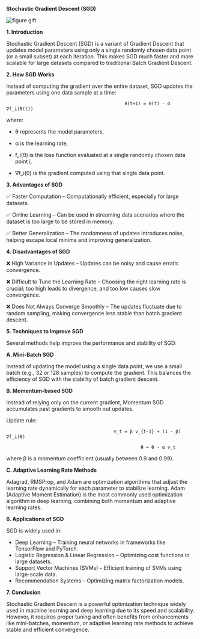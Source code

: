 **Stochastic Gradient Descent (SGD)**

![figure gift](https://github.com/user-attachments/assets/c462964b-73b8-47d0-be3d-b8256a0b7d18)


**1. Introduction**

Stochastic Gradient Descent (SGD) is a variant of Gradient Descent that updates model parameters using only a single randomly chosen data point (or a small subset) at each iteration. This makes SGD much faster and more scalable for large datasets compared to traditional Batch Gradient Descent.

**2. How SGD Works**

Instead of computing the gradient over the entire dataset, SGD updates the parameters using one data sample at a time:


                                                θ(t+1) = θ(t) - α ∇f_i(θ(t))


where:
- θ represents the model parameters,

- α is the learning rate,

- f_i(θ) is the loss function evaluated at a single randomly chosen data point i,

- ∇f_i(θ) is the gradient computed using that single data point.

**3. Advantages of SGD**

✅ Faster Computation – Computationally efficient, especially for large datasets.

✅ Online Learning – Can be used in streaming data scenarios where the dataset is too large to be stored in memory.

✅ Better Generalization – The randomness of updates introduces noise, helping escape local minima and improving generalization.

**4. Disadvantages of SGD**

❌ High Variance in Updates – Updates can be noisy and cause erratic convergence.

❌ Difficult to Tune the Learning Rate – Choosing the right learning rate is crucial; too high leads to divergence, and too low causes slow convergence.

❌ Does Not Always Converge Smoothly – The updates fluctuate due to random sampling, making convergence less stable than batch gradient descent.

**5. Techniques to Improve SGD**

Several methods help improve the performance and stability of SGD:

**A. Mini-Batch SGD**

Instead of updating the model using a single data point, we use a small batch (e.g., 32 or 128 samples) to compute the gradient. This balances the efficiency of SGD with the stability of batch gradient descent.

**B. Momentum-based SGD**

Instead of relying only on the current gradient, Momentum SGD accumulates past gradients to smooth out updates.

Update rule:

                                            v_t = β v_{t-1} + (1 - β) ∇f_i(θ)

                                                      θ = θ - α v_t



where β is a momentum coefficient (usually between 0.9 and 0.99).

**C. Adaptive Learning Rate Methods**

Adagrad, RMSProp, and Adam are optimization algorithms that adjust the learning rate dynamically for each parameter to stabilize learning. Adam (Adaptive Moment Estimation) is the most commonly used optimization algorithm in deep learning, combining both momentum and adaptive learning rates.

**6. Applications of SGD**

SGD is widely used in:

- Deep Learning – Training neural networks in frameworks like TensorFlow and PyTorch.
- Logistic Regression & Linear Regression – Optimizing cost functions in large datasets.
- Support Vector Machines (SVMs) – Efficient training of SVMs using large-scale data.
- Recommendation Systems – Optimizing matrix factorization models.

**7. Conclusion**

Stochastic Gradient Descent is a powerful optimization technique widely used in machine learning and deep learning due to its speed and scalability. However, it requires proper tuning and often benefits from enhancements like mini-batches, momentum, or adaptive learning rate methods to achieve stable and efficient convergence.






